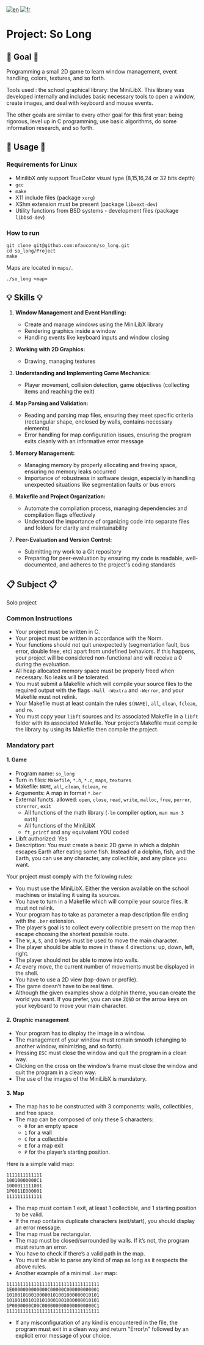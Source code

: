 [![en](https://img.shields.io/badge/lang-en-pink.svg)](https://github.com/nfauconn/so_long/blob/master/README.md)
[![fr](https://img.shields.io/badge/lang-fr-purple.svg)](https://github.com/nfauconn/so_long/blob/master/README.fr.md)

# Project: So Long

## 🏁 Goal 🏁

Programming a small 2D game to learn window management, event handling, colors, textures, and so forth.

Tools used : the school graphical library: the MiniLibX. This library was developed internally and includes basic necessary tools to open a window, create images, and deal with keyboard and mouse events.

The other goals are similar to every other goal for this first year: being rigorous, level up in C programming, use basic algorithms, do some information research, and so forth.

## 🚀 Usage 🚀

### Requirements for Linux

- MinilibX only support TrueColor visual type (8,15,16,24 or 32 bits depth)
- `gcc`
- `make`
- X11 include files (package `xorg`)
- XShm extension must be present (package `libxext-dev`)
- Utility functions from BSD systems - development files (package `libbsd-dev`)

### How to run

```shell
git clone git@github.com:nfauconn/so_long.git
cd so_long/Project
make
```

Maps are located in `maps/`.
```shell
./so_long <map>
```

## 💡 Skills 💡

1. **Window Management and Event Handling:**
   - Create and manage windows using the MiniLibX library
   - Rendering graphics inside a window
   - Handling events like keyboard inputs and window closing

2. **Working with 2D Graphics:**
   - Drawing, managing textures

3. **Understanding and Implementing Game Mechanics:**
   - Player movement, collision detection, game objectives (collecting items and reaching the exit)

4. **Map Parsing and Validation:**
   - Reading and parsing map files, ensuring they meet specific criteria (rectangular shape, enclosed by walls, contains necessary elements)
   - Error handling for map configuration issues, ensuring the program exits cleanly with an informative error message

5. **Memory Management:**
   - Managing memory by properly allocating and freeing space, ensuring no memory leaks occurred
   - Importance of robustness in software design, especially in handling unexpected situations like segmentation faults or bus errors

6. **Makefile and Project Organization:**
   - Automate the compilation process, managing dependencies and compilation flags effectively
   - Understood the importance of organizing code into separate files and folders for clarity and maintainability

7. **Peer-Evaluation and Version Control:**
   - Submitting my work to a Git repository
   - Preparing for peer-evaluation by ensuring my code is readable, well-documented, and adheres to the project's coding standards

## 📋 Subject 📋

Solo project

### Common Instructions

- Your project must be written in C.
- Your project must be written in accordance with the Norm. 
- Your functions should not quit unexpectedly (segmentation fault, bus error, double free, etc) apart from undefined behaviors. If this happens, your project will be considered non-functional and will receive a 0 during the evaluation.
- All heap allocated memory space must be properly freed when necessary. No leaks will be tolerated.
- You must submit a Makefile which will compile your source files to the required output with the flags `-Wall -Wextra` and `-Werror`, and your Makefile must not relink.
- Your Makefile must at least contain the rules `$(NAME)`, `all`, `clean`, `fclean`, and `re`.
- You must copy your `libft` sources and its associated Makefile in a `libft` folder with its associated Makefile. Your project’s Makefile must compile the library by using its Makefile then compile the project.

### Mandatory part

#### 1. Game

- Program name: `so_long`
- Turn in files: `Makefile`, `*.h`, `*.c`, `maps`, `textures`
- Makefile: `NAME`, `all`, `clean`, `fclean`, `re`
- Arguments: A map in format `*.ber`
- External functs. allowed: `open`, `close`, `read`, `write`, `malloc`, `free`, `perror`, `strerror`, `exit`
  - All functions of the math library (`-lm` compiler option, `man man 3 math`)
  - All functions of the MiniLibX
  - `ft_printf` and any equivalent YOU coded
- Libft authorized: Yes
- Description: You must create a basic 2D game in which a dolphin escapes Earth after eating some fish. Instead of a dolphin, fish, and the Earth, you can use any character, any collectible, and any place you want.

Your project must comply with the following rules:

- You must use the MiniLibX. Either the version available on the school machines or installing it using its sources.
- You have to turn in a Makefile which will compile your source files. It must not relink.
- Your program has to take as parameter a map description file ending with the `.ber` extension.
- The player’s goal is to collect every collectible present on the map then escape choosing the shortest possible route.
- The `W`, `A`, `S`, and `D` keys must be used to move the main character.
- The player should be able to move in these 4 directions: up, down, left, right.
- The player should not be able to move into walls.
- At every move, the current number of movements must be displayed in the shell.
- You have to use a 2D view (top-down or profile).
- The game doesn’t have to be real time.
- Although the given examples show a dolphin theme, you can create the world you want. If you prefer, you can use `ZQSD` or the arrow keys on your keyboard to move your main character.

#### 2. Graphic management

- Your program has to display the image in a window.
- The management of your window must remain smooth (changing to another window, minimizing, and so forth).
- Pressing `ESC` must close the window and quit the program in a clean way.
- Clicking on the cross on the window’s frame must close the window and quit the program in a clean way.
- The use of the images of the MiniLibX is mandatory.

#### 3. Map

- The map has to be constructed with 3 components: walls, collectibles, and free space.
- The map can be composed of only these 5 characters:
  - `0` for an empty space
  - `1` for a wall
  - `C` for a collectible
  - `E` for a map exit
  - `P` for the player’s starting position.

Here is a simple valid map:
```
1111111111111
10010000000C1
1000011111001
1P0011E000001
1111111111111
```

- The map must contain 1 exit, at least 1 collectible, and 1 starting position to be valid.
- If the map contains duplicate characters (exit/start), you should display an error message.
- The map must be rectangular.
- The map must be closed/surrounded by walls. If it’s not, the program must return an error.
- You have to check if there’s a valid path in the map.
- You must be able to parse any kind of map as long as it respects the above rules.
- Another example of a minimal `.ber` map:

```
1111111111111111111111111111111111
1E0000000000000C00000C000000000001
1010010100100000101001000000010101
1010010010101010001001000000010101
1P0000000C00C0000000000000000000C1
1111111111111111111111111111111111
```

- If any misconfiguration of any kind is encountered in the file, the program must exit in a clean way and return "Error\n" followed by an explicit error message of your choice.

